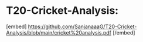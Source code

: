 # T20-Cricket-Analysis:

[embed]
https://github.com/SanjanaaaG/T20-Cricket-Analysis/blob/main/cricket%20analysis.pdf
[/embed]
